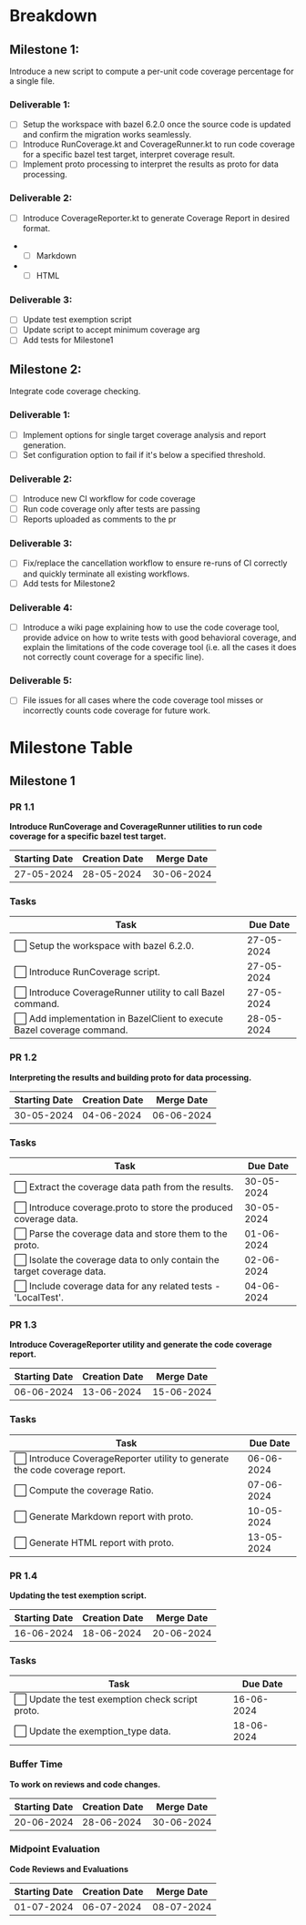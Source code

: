# Breakdown

## Milestone 1: 
Introduce a new script to compute a per-unit code coverage percentage for a single file.
 ### Deliverable 1:
  - [ ] Setup the workspace with bazel 6.2.0 once the source code is updated and confirm the migration works seamlessly.
  - [ ] Introduce RunCoverage.kt and CoverageRunner.kt to run code coverage for a specific bazel test target, interpret coverage result.
  - [ ] Implement proto processing to interpret the results as proto for data processing.
 
 ### Deliverable 2:
  - [ ] Introduce CoverageReporter.kt to generate Coverage Report in desired format.
  - - [ ] Markdown
  - - [ ] HTML
   
### Deliverable 3:
  - [ ] Update test exemption script
  - [ ] Update script to accept minimum coverage arg
  - [ ] Add tests for Milestone1

## Milestone 2: 
 Integrate code coverage checking.
 ### Deliverable 1:
  - [ ] Implement options for single target coverage analysis and report generation.
  - [ ] Set configuration option to fail if it's below a specified threshold.
 
 ### Deliverable 2:
  - [ ] Introduce new CI workflow for code coverage
  - [ ] Run code coverage only after tests are passing
  - [ ] Reports uploaded as comments to the pr
   
 ### Deliverable 3:
  - [ ] Fix/replace the cancellation workflow to ensure re-runs of CI correctly and quickly terminate all existing workflows.
  - [ ] Add tests for Milestone2 

 ### Deliverable 4:
  - [ ] Introduce a wiki page explaining how to use the code coverage tool, provide advice on how to write tests with good behavioral coverage, and explain the limitations of the code coverage tool (i.e. all the cases it does not correctly count coverage for a specific line).

 ### Deliverable 5:
  - [ ] File issues for all cases where the code coverage tool misses or incorrectly counts code coverage for future work.


# Milestone Table

## Milestone 1

### PR 1.1
**Introduce RunCoverage and CoverageRunner utilities to run code coverage for a specific bazel test target.**

| Starting Date | Creation Date | Merge Date |
| ------------- | ------------- | ---------- |
| 27-05-2024    | 28-05-2024    | 30-06-2024 |

### Tasks

| Task | Due Date |
| ---- | -------- |
| ⬜ Setup the workspace with bazel 6.2.0. | 27-05-2024 |
| ⬜ Introduce RunCoverage script. | 27-05-2024 |
| ⬜ Introduce CoverageRunner utility to call Bazel command. | 27-05-2024 |
| ⬜ Add implementation in BazelClient to execute Bazel coverage command. | 28-05-2024 |

### PR 1.2
**Interpreting the results and building proto for data processing.**

| Starting Date | Creation Date | Merge Date |
| ------------- | ------------- | ---------- |
| 30-05-2024    | 04-06-2024    | 06-06-2024 |

### Tasks

| Task | Due Date |
| ---- | -------- |
| ⬜ Extract the coverage data path from the results. | 30-05-2024 |
| ⬜ Introduce coverage.proto to store the produced coverage data. | 30-05-2024 |
| ⬜ Parse the coverage data and store them to the proto. | 01-06-2024 |
| ⬜ Isolate the coverage data to only contain the target coverage data. | 02-06-2024 |
| ⬜ Include coverage data for any related tests - 'LocalTest'. | 04-06-2024 |

### PR 1.3
**Introduce CoverageReporter utility and generate the code coverage report.**

| Starting Date | Creation Date | Merge Date |
| ------------- | ------------- | ---------- |
| 06-06-2024    | 13-06-2024    | 15-06-2024 |

### Tasks

| Task | Due Date |
| ---- | -------- |
| ⬜ Introduce CoverageReporter utility to generate the code coverage report. | 06-06-2024 |
| ⬜ Compute the coverage Ratio. | 07-06-2024 |
| ⬜ Generate Markdown report with proto. | 10-05-2024 |
| ⬜ Generate HTML report with proto. | 13-05-2024 |

### PR 1.4
**Updating the test exemption script.**

| Starting Date | Creation Date | Merge Date |
| ------------- | ------------- | ---------- |
| 16-06-2024    | 18-06-2024    | 20-06-2024 |

### Tasks

| Task | Due Date |
| ---- | -------- |
| ⬜ Update the test exemption check script proto. | 16-06-2024 |
| ⬜ Update the exemption_type data. | 18-06-2024 |

### Buffer Time
**To work on reviews and code changes.**

| Starting Date | Creation Date | Merge Date |
| ------------- | ------------- | ---------- |
| 20-06-2024    | 28-06-2024    | 30-06-2024 |

### Midpoint Evaluation
**Code Reviews and Evaluations**

| Starting Date | Creation Date | Merge Date |
| ------------- | ------------- | ---------- |
| 01-07-2024    | 06-07-2024    | 08-07-2024 |
